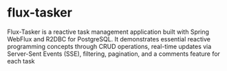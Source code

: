 # flux-tasker
Flux-Tasker is a reactive task management application built with Spring WebFlux and R2DBC for PostgreSQL. It demonstrates essential reactive programming concepts through CRUD operations, real-time updates via Server-Sent Events (SSE), filtering, pagination, and a comments feature for each task
